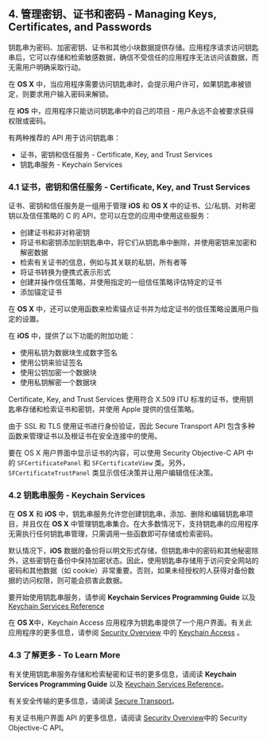 ## 4. 管理密钥、证书和密码 - Managing Keys, Certificates, and Passwords
钥匙串为密码、加密密钥、证书和其他小块数据提供存储。应用程序请求访问钥匙串后，它可以存储和检索敏感数据，确信不受信任的应用程序无法访问该数据，而无需用户明确采取行动。

在 **OS X** 中，当应用程序需要访问钥匙串时，会提示用户许可，如果钥匙串被锁定，则要求用户输入密码来解锁。

在 **iOS** 中，应用程序只能访问钥匙串中的自己的项目 - 用户永远不会被要求获得权限或密码。

有两种推荐的 API 用于访问钥匙串：

- 证书，密钥和信任服务 - Certificate, Key, and Trust Services
- 钥匙串服务 - Keychain Services

### 4.1 证书，密钥和信任服务 - Certificate, Key, and Trust Services
证书、密钥和信任服务是一组用于管理 **iOS** 和 **OS X** 中的证书、公/私钥、对称密钥以及信任策略的 C 的 API，您可以在您的应用中使用这些服务：

- 创建证书和非对称密钥
- 将证书和密钥添加到钥匙串中，将它们从钥匙串中删除，并使用密钥来加密和解密数据
- 检索有关证书的信息，例如与其关联的私钥，所有者等
- 将证书转换为便携式表示形式
- 创建并操作信任策略，并使用指定的一组信任策略评估特定的证书
- 添加锚定证书

在 **OS X** 中，还可以使用函数来检索锚点证书并为给定证书的信任策略设置用户指定的设置。

在 **iOS** 中，提供了以下功能的附加功能：

- 使用私钥为数据块生成数字签名
- 使用公钥来验证签名
- 使用公钥加密一个数据块
- 使用私钥解密一个数据块

Certificate, Key, and Trust Services 使用符合 X.509 ITU 标准的证书，使用钥匙串存储和检索证书和密钥，并使用 Apple 提供的信任策略。

由于 SSL 和 TLS 使用证书进行身份验证，因此 Secure Transport API 包含多种函数来管理证书以及根证书在安全连接中的使用。

要在 OS X 用户界面中显示证书的内容，可以使用 Security Objective-C API 中的 `SFCertificatePanel` 和 `SFCertificateView` 类。另外，`SFCertificateTrustPanel` 类显示信任决策并让用户编辑信任决策。

### 4.2 钥匙串服务 - Keychain Services
在 **OS X** 和 **iOS** 中，钥匙串服务允许您创建钥匙串，添加、删除和编辑钥匙串项目，并且仅在 **OS X** 中管理钥匙串集合。在大多数情况下，支持钥匙串的应用程序无需执行任何钥匙串管理，只需调用一些函数即可存储或检索密码。

默认情况下，**iOS** 数据的备份将以明文形式存储，但钥匙串中的密码和其他秘密除外，这些密钥在备份中保持加密状态。因此，使用钥匙串存储用于访问安全网站的密码和其他数据（如 cookie）非常重要。否则，如果未经授权的人获得对备份数据的访问权限，则可能会损害此数据。

要开始使用钥匙串服务，请参阅 **Keychain Services Programming Guide** 以及 [Keychain Services Reference](https://developer.apple.com/documentation/security/keychain_services)

在 **OS X**中，Keychain Access 应用程序为钥匙串提供了一个用户界面。有关此应用程序的更多信息，请参阅 [Security Overview](https://developer.apple.com/library/content/documentation/Security/Conceptual/Security_Overview/EndUserSecurityFeatures/EndUserSecurityFeatures.html#//apple_ref/doc/uid/TP30000976-CH204-CHDIFGGC) 中的 [Keychain Access](https://developer.apple.com/library/content/documentation/Security/Conceptual/Security_Overview/Introduction/Introduction.html#//apple_ref/doc/uid/TP30000976) 。

### 4.3 了解更多 - To Learn More
有关使用钥匙串服务存储和检索秘密和证书的更多信息，请阅读 **Keychain Services Programming Guide** 以及 [Keychain Services Reference](https://developer.apple.com/documentation/security/keychain_services)。

有关安全传输的更多信息，请阅读 [Secure Transport](https://developer.apple.com/library/content/documentation/Security/Conceptual/cryptoservices/SecureNetworkCommunicationAPIs/SecureNetworkCommunicationAPIs.html#//apple_ref/doc/uid/TP40011172-CH13-CHDHDIBB)。

有关证书用户界面 API 的更多信息，请阅读 [Security Overview](https://developer.apple.com/library/content/documentation/Security/Conceptual/Security_Overview/Introduction/Introduction.html#//apple_ref/doc/uid/TP30000976)中的 Security Objective-C API。